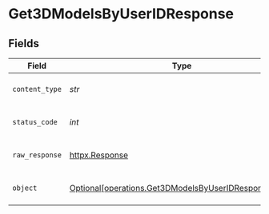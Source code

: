 # Get3DModelsByUserIDResponse


## Fields

| Field                                                                                                              | Type                                                                                                               | Required                                                                                                           | Description                                                                                                        |
| ------------------------------------------------------------------------------------------------------------------ | ------------------------------------------------------------------------------------------------------------------ | ------------------------------------------------------------------------------------------------------------------ | ------------------------------------------------------------------------------------------------------------------ |
| `content_type`                                                                                                     | *str*                                                                                                              | :heavy_check_mark:                                                                                                 | HTTP response content type for this operation                                                                      |
| `status_code`                                                                                                      | *int*                                                                                                              | :heavy_check_mark:                                                                                                 | HTTP response status code for this operation                                                                       |
| `raw_response`                                                                                                     | [httpx.Response](https://www.python-httpx.org/api/#response)                                                       | :heavy_check_mark:                                                                                                 | Raw HTTP response; suitable for custom response parsing                                                            |
| `object`                                                                                                           | [Optional[operations.Get3DModelsByUserIDResponseBody]](../../models/operations/get3dmodelsbyuseridresponsebody.md) | :heavy_minus_sign:                                                                                                 | Responses for GET /api/rest/v1/models-3d/user/{userId}                                                             |